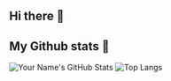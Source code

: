 ## Hi there 👋

## My Github stats 🚀
![Your Name's GitHub Stats](https://github-readme-stats.vercel.app/api?username=jarnolooij&show_icons=true&theme=github_dark_dimmed) ![Top Langs](https://github-readme-stats.vercel.app/api/top-langs/?username=jarnolooij&layout=compact)
